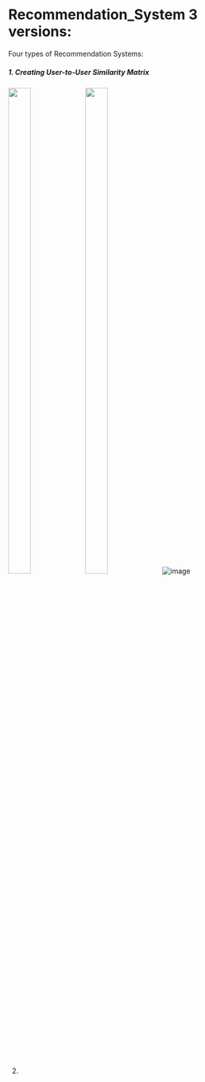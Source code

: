 # Recommendation_System 3 versions:

Four types of Recommendation Systems:
<h5>1. Creating User-to-User Similarity Matrix
</h5>

<span><img src="https://user-images.githubusercontent.com/11797397/183887131-b4d61ce8-7938-4e42-912a-c80050ac0ddb.png" width=30% height=50%/>
<img src="https://user-images.githubusercontent.com/11797397/183887202-19eddc0d-3e40-40da-b253-366efb991d74.png" width=30% height=50%/></span>
![image](https://user-images.githubusercontent.com/11797397/183887479-830208d1-927f-4b30-8406-2714421d4cdc.png)

2. 
